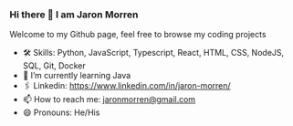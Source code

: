 ### Hi there 👋 I am Jaron Morren

Welcome to my Github page, feel free to browse my coding projects

- 🛠 Skills: Python, JavaScript, Typescript, React, HTML, CSS, NodeJS, SQL, Git, Docker
- 🌱 I’m currently learning Java
- 🖇 Linkedin: https://www.linkedin.com/in/jaron-morren/
- 📫 How to reach me: jaronmorren@gmail.com 
- 😄 Pronouns: He/His
